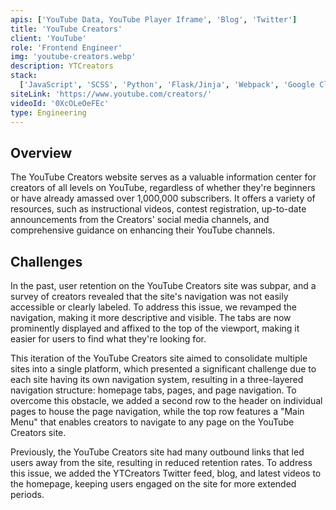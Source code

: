 ```yaml
---
apis: ['YouTube Data, YouTube Player Iframe', 'Blog', 'Twitter']
title: 'YouTube Creators'
client: 'YouTube'
role: 'Frontend Engineer'
img: 'youtube-creators.webp'
description: YTCreators
stack:
  ['JavaScript', 'SCSS', 'Python', 'Flask/Jinja', 'Webpack', 'Google Cloud']
siteLink: 'https://www.youtube.com/creators/'
videoId: '0XcOLeOeFEc'
type: Engineering
---
```


## Overview

The YouTube Creators website serves as a valuable information center for creators of all levels on YouTube, regardless of whether they're beginners or have already amassed over 1,000,000 subscribers. It offers a variety of resources, such as instructional videos, contest registration, up-to-date announcements from the Creators' social media channels, and comprehensive guidance on enhancing their YouTube channels.

## Challenges

In the past, user retention on the YouTube Creators site was subpar, and a survey of creators revealed that the site's navigation was not easily accessible or clearly labeled. To address this issue, we revamped the navigation, making it more descriptive and visible. The tabs are now prominently displayed and affixed to the top of the viewport, making it easier for users to find what they're looking for.

This iteration of the YouTube Creators site aimed to consolidate multiple sites into a single platform, which presented a significant challenge due to each site having its own navigation system, resulting in a three-layered navigation structure: homepage tabs, pages, and page navigation. To overcome this obstacle, we added a second row to the header on individual pages to house the page navigation, while the top row features a "Main Menu" that enables creators to navigate to any page on the YouTube Creators site.

Previously, the YouTube Creators site had many outbound links that led users away from the site, resulting in reduced retention rates. To address this issue, we added the YTCreators Twitter feed, blog, and latest videos to the homepage, keeping users engaged on the site for more extended periods.
